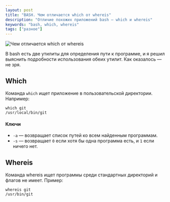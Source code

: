 ```yaml
---
layout: post
title: "BASH. Чем отличается which от whereis"
description: "Отличие похожих приложений bash — which и whereis"
keywords: "bash, which, whereis" 
tags: ["разное"]
---
```



<img class="img-center" src="http://31808.selcdn.ru/it-prm/pics/bash.png" alt="Чем отличается which от whereis">

В bash есть две утилиты для определения пути к программе, и я решил выяснить подробности использования обеих утилит. Как оказалось — не зря.

## Which

<p>Команда <code>which</code> ищет приложение в пользовательской директории. Например: <br />
<pre><code>which git
/usr/local/bin/git</code></pre>
</p>


#### Ключи 

*	`-a` — возвращает список путей ко всем найденным программам.
*	`-s` — возвращает `0` если хотя бы одна программа есть, и `1` если ничего нет.

## Whereis

Команда whereis ищет программы среди стандартных директорий и флагов не имеет. Пример:  
<pre><code>whereis git
/usr/bin/git</code></pre>
